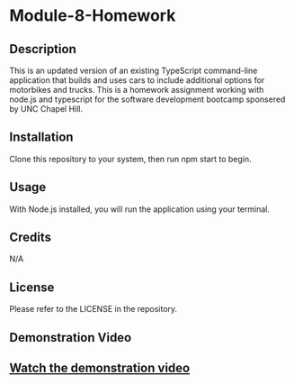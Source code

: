 # Module-8-Homework

## Description

This is an updated version of an existing TypeScript command-line application that builds and uses cars to include additional options for motorbikes and trucks.
This is a homework assignment working with node.js and typescript for the software development bootcamp sponsered by UNC Chapel Hill.

## Installation

Clone this repository to your system, then run npm start to begin.

## Usage

With Node.js installed, you will run the application using your terminal.

## Credits

N/A

## License

Please refer to the LICENSE in the repository.


## Demonstration Video

[Watch the demonstration video](https://drive.google.com/file/d/1GBdFnkdQZT-TY4Dv30hPHL1otLMY5wyk/view)
---